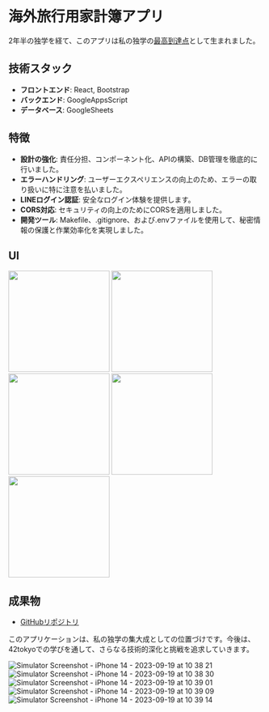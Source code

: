 # 海外旅行用家計簿アプリ

2年半の独学を経て、このアプリは私の独学の[最高到達点](https://www.youtube.com/watch?v=yu-0eh9jdZg)として生まれました。

## 技術スタック
- **フロントエンド**: React, Bootstrap
- **バックエンド**: GoogleAppsScript
- **データベース**: GoogleSheets

## 特徴
- **設計の強化**: 責任分担、コンポーネント化、APIの構築、DB管理を徹底的に行いました。
- **エラーハンドリング**: ユーザーエクスペリエンスの向上のため、エラーの取り扱いに特に注意を払いました。
- **LINEログイン認証**: 安全なログイン体験を提供します。
- **CORS対応**: セキュリティの向上のためにCORSを適用しました。
- **開発ツール**: Makefile、.gitignore、および.envファイルを使用して、秘密情報の保護と作業効率化を実現しました。

## UI
<p float="left">
  <img src="https://github.com/sanji0219/kakebo/assets/81353953/8f224822-5b41-48cd-8f5e-5b6c85ea7a13" width="200" />
  <img src="https://github.com/sanji0219/kakebo/assets/81353953/3e16ff71-22e2-4805-84c9-5b8f84212899" width="200" /> 
  <img src="https://github.com/sanji0219/kakebo/assets/81353953/7cf30b96-01b1-47ac-99d6-564e4414eced" width="200" />
  <img src="https://github.com/sanji0219/kakebo/assets/81353953/7cf30b96-01b1-47ac-99d6-564e4414eced" width="200" />
  <img src="https://github.com/sanji0219/kakebo/assets/81353953/91aed486-7ad4-4a0a-b37b-8b4a07dae7d2" width="200" />
</p>


## 成果物
- [GitHubリポジトリ](https://github.com/sanji0219/kakebo)

このアプリケーションは、私の独学の集大成としての位置づけです。今後は、42tokyoでの学びを通して、さらなる技術的深化と挑戦を追求していきます。









![Simulator Screenshot - iPhone 14 - 2023-09-19 at 10 38 21](https://github.com/sanji0219/kakebo/assets/81353953/8f224822-5b41-48cd-8f5e-5b6c85ea7a13)
![Simulator Screenshot - iPhone 14 - 2023-09-19 at 10 38 30](https://github.com/sanji0219/kakebo/assets/81353953/3e16ff71-22e2-4805-84c9-5b8f84212899)
![Simulator Screenshot - iPhone 14 - 2023-09-19 at 10 39 01](https://github.com/sanji0219/kakebo/assets/81353953/7cf30b96-01b1-47ac-99d6-564e4414eced)
![Simulator Screenshot - iPhone 14 - 2023-09-19 at 10 39 09](https://github.com/sanji0219/kakebo/assets/81353953/2fed4f69-aadd-404e-9f86-f167ac89db69)
![Simulator Screenshot - iPhone 14 - 2023-09-19 at 10 39 14](https://github.com/sanji0219/kakebo/assets/81353953/91aed486-7ad4-4a0a-b37b-8b4a07dae7d2)

